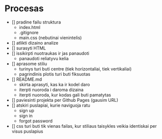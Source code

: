 # Procesas

- [] pradine failu struktura
   - index.html
   - .gitignore
   - main.css (nebutinai vienintelis)
- [] atlikti dizaino analize
- [] surasyti HTML
- [] issikirpti nuotraukas ir jas panaudoti
    - panaudoti reliatyvu kelia
- [] aprasome stiliu
    - turinys turi buti centre (tiek horizontaliai, tiek vertikaliai)
    - pagrindinis plotis turi buti fiksuotas
- [] README.md
    - skirta aprasyti, kas ka ir kodel daro
    - iterpti nuoroda i daroma dizaina
    - iterpti nuoroda, kur kodas gali buti pamatytas
- [] paviesinti projekta per Github Pages (gausim URL)
- [] atskiri puslapiai, kurie naviguoja ratu
    - sign up
    - sign in
    - forgot password
- [] css turi buti tik vienas failas, kur stiliaus taisykles veikia identiskai per visus puslapius